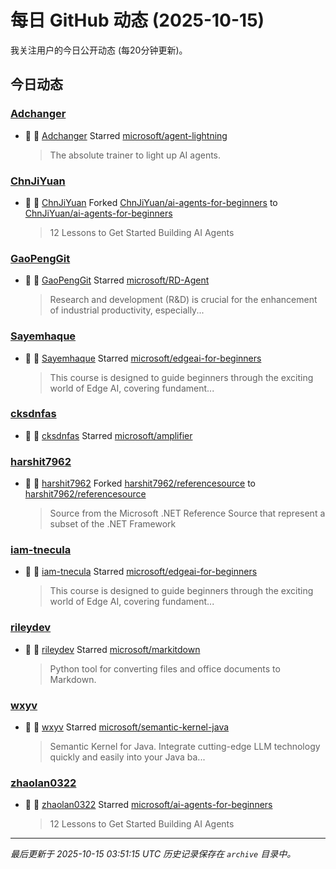 # 每日 GitHub 动态 (2025-10-15)

我关注用户的今日公开动态 (每20分钟更新)。

## 今日动态

### [Adchanger](https://github.com/Adchanger)
- 🌟 👤 [Adchanger](https://github.com/Adchanger) Starred [microsoft/agent-lightning](https://github.com/microsoft/agent-lightning)
  > The absolute trainer to light up AI agents.

### [ChnJiYuan](https://github.com/ChnJiYuan)
- 🍴 👤 [ChnJiYuan](https://github.com/ChnJiYuan) Forked [ChnJiYuan/ai-agents-for-beginners](https://github.com/ChnJiYuan/ai-agents-for-beginners) to [ChnJiYuan/ai-agents-for-beginners](https://github.com/ChnJiYuan/ai-agents-for-beginners)
  > 12 Lessons to Get Started Building AI Agents

### [GaoPengGit](https://github.com/GaoPengGit)
- 🌟 👤 [GaoPengGit](https://github.com/GaoPengGit) Starred [microsoft/RD-Agent](https://github.com/microsoft/RD-Agent)
  > Research and development (R&D) is crucial for the enhancement of industrial productivity, especially...

### [Sayemhaque](https://github.com/Sayemhaque)
- 🌟 👤 [Sayemhaque](https://github.com/Sayemhaque) Starred [microsoft/edgeai-for-beginners](https://github.com/microsoft/edgeai-for-beginners)
  > This course is designed to guide beginners through the exciting world of Edge AI, covering fundament...

### [cksdnfas](https://github.com/cksdnfas)
- 🌟 👤 [cksdnfas](https://github.com/cksdnfas) Starred [microsoft/amplifier](https://github.com/microsoft/amplifier)

### [harshit7962](https://github.com/harshit7962)
- 🍴 👤 [harshit7962](https://github.com/harshit7962) Forked [harshit7962/referencesource](https://github.com/harshit7962/referencesource) to [harshit7962/referencesource](https://github.com/harshit7962/referencesource)
  > Source from the Microsoft .NET Reference Source that represent a subset of the .NET Framework

### [iam-tnecula](https://github.com/iam-tnecula)
- 🌟 👤 [iam-tnecula](https://github.com/iam-tnecula) Starred [microsoft/edgeai-for-beginners](https://github.com/microsoft/edgeai-for-beginners)
  > This course is designed to guide beginners through the exciting world of Edge AI, covering fundament...

### [rileydev](https://github.com/rileydev)
- 🌟 👤 [rileydev](https://github.com/rileydev) Starred [microsoft/markitdown](https://github.com/microsoft/markitdown)
  > Python tool for converting files and office documents to Markdown.

### [wxyv](https://github.com/wxyv)
- 🌟 👤 [wxyv](https://github.com/wxyv) Starred [microsoft/semantic-kernel-java](https://github.com/microsoft/semantic-kernel-java)
  > Semantic Kernel for Java. Integrate cutting-edge LLM technology quickly and easily into your Java ba...

### [zhaolan0322](https://github.com/zhaolan0322)
- 🌟 👤 [zhaolan0322](https://github.com/zhaolan0322) Starred [microsoft/ai-agents-for-beginners](https://github.com/microsoft/ai-agents-for-beginners)
  > 12 Lessons to Get Started Building AI Agents


---
*最后更新于 2025-10-15 03:51:15 UTC*
*历史记录保存在 `archive` 目录中。*
